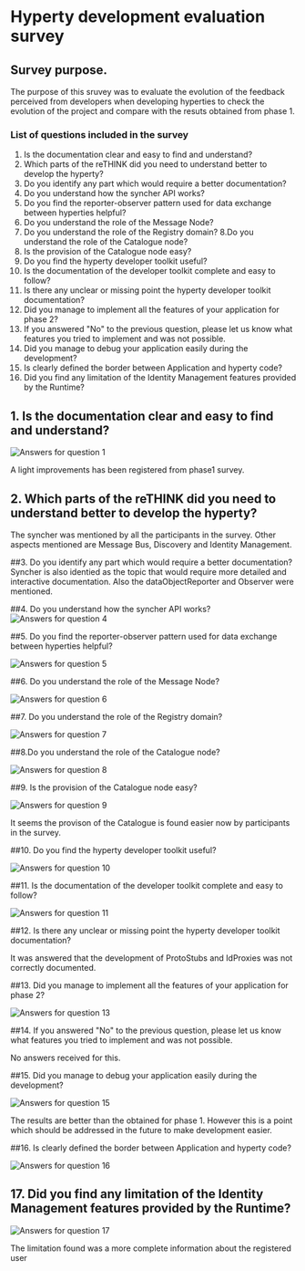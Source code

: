 #  Hyperty development evaluation survey

## Survey purpose.
The purpose of this sruvey was to evaluate the evolution of the feedback perceived from developers when developing hyperties to check the evolution of the project and compare with the resuts obtained from phase 1.

### List of questions included in the survey

1. Is the documentation clear and easy to find and understand?
2. Which parts of the reTHINK did you need to understand better to develop the hyperty?
3. Do you identify any part which would require a better documentation?
4. Do you understand how the syncher API works?
5. Do you find the reporter-observer pattern used for data exchange between hyperties helpful?
6. Do you understand the role of the Message Node?
7. Do you understand the role of the Registry domain?
8.Do you understand the role of the Catalogue node?
9. Is the provision of the Catalogue node easy?
10. Do you find the hyperty developer toolkit useful?
11. Is the documentation of the developer toolkit complete and easy to follow?
12. Is there any unclear or missing point the hyperty developer toolkit documentation?
13. Did you manage to implement all the features of your application for phase 2?
14. If you answered "No" to the previous question, please let us know what features you tried to implement and was not possible.
15. Did you manage to debug your application easily during the development?
16. Is clearly defined the border between Application and hyperty code?
17. Did you find any limitation of the Identity Management features provided by the Runtime?


## 1. Is the documentation clear and easy to find and understand?

![Answers for question 1](/images/2-hyp-dev-survey-1.png)

A light improvements has been registered from phase1 survey.

## 2. Which parts of the reTHINK did you need to understand better to develop the hyperty?

The syncher was mentioned by all the participants in the survey. Other aspects mentioned are Message Bus, Discovery and Identity Management.

##3. Do you identify any part which would require a better documentation?
Syncher is also identied as the topic that would require more detailed and interactive documentation. Also the dataObjectReporter and Observer were mentioned. 

##4. Do you understand how the syncher API works?
![Answers for question 4](/images/2-hyp-dev-survey-4.png)

##5. Do you find the reporter-observer pattern used for data exchange between hyperties helpful?

![Answers for question 5](/images/2-hyp-dev-survey-5.png)

##6. Do you understand the role of the Message Node?

![Answers for question 6](/images/2-hyp-dev-survey-6.png)

##7. Do you understand the role of the Registry domain?

![Answers for question 7](/images/2-hyp-dev-survey-7.png)

##8.Do you understand the role of the Catalogue node?

![Answers for question 8](/images/2-hyp-dev-survey-8.png)

##9. Is the provision of the Catalogue node easy?

![Answers for question 9](/images/2-hyp-dev-survey-9.png)

It seems the provison of the Catalogue is found easier now by participants in the survey. 

##10. Do you find the hyperty developer toolkit useful?

![Answers for question 10](/images/2-hyp-dev-survey-10.png)

##11. Is the documentation of the developer toolkit complete and easy to follow?

![Answers for question 11](/images/2-hyp-dev-survey-11.png)

##12. Is there any unclear or missing point the hyperty developer toolkit documentation?

It was answered that the development of ProtoStubs and IdProxies was not correctly documented.

##13. Did you manage to implement all the features of your application for phase 2?

![Answers for question 13](/images/2-hyp-dev-survey-13.png)

##14. If you answered "No" to the previous question, please let us know what features you tried to implement and was not possible.

No answers received for this. 

##15. Did you manage to debug your application easily during the development?

![Answers for question 15](/images/2-hyp-dev-survey-15.png)

The results are better than the obtained for phase 1. However this is a point which should be addressed in the future to make development easier.

##16. Is clearly defined the border between Application and hyperty code?

![Answers for question 16](/images/2-hyp-dev-survey-16.png)

## 17. Did you find any limitation of the Identity Management features provided by the Runtime?

![Answers for question 17](/images/2-hyp-dev-survey-17.png)

The limitation found was a more complete information about the registered user
 

